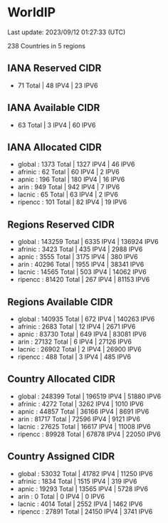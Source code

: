 # WorldIP

Last update: 2023/09/12 01:27:33 (UTC)

238 Countries in 5 regions

## IANA Reserved CIDR

- 71 Total | 48 IPV4 | 23 IPV6

## IANA Available CIDR

- 63 Total | 3 IPV4 | 60 IPV6

## IANA Allocated CIDR

- global : 1373 Total | 1327 IPV4 | 46 IPV6
- afrinic : 62 Total | 60 IPV4 | 2 IPV6
- apnic : 196 Total | 180 IPV4 | 16 IPV6
- arin : 949 Total | 942 IPV4 | 7 IPV6
- lacnic : 65 Total | 63 IPV4 | 2 IPV6
- ripencc : 101 Total | 82 IPV4 | 19 IPV6

## Regions Reserved CIDR

- global : 143259 Total | 6335 IPV4 | 136924 IPV6
- afrinic : 3423 Total | 435 IPV4 | 2988 IPV6
- apnic : 3555 Total | 3175 IPV4 | 380 IPV6
- arin : 40296 Total | 1955 IPV4 | 38341 IPV6
- lacnic : 14565 Total | 503 IPV4 | 14062 IPV6
- ripencc : 81420 Total | 267 IPV4 | 81153 IPV6

## Regions Available CIDR

- global : 140935 Total | 672 IPV4 | 140263 IPV6
- afrinic : 2683 Total | 12 IPV4 | 2671 IPV6
- apnic : 83730 Total | 649 IPV4 | 83081 IPV6
- arin : 27132 Total | 6 IPV4 | 27126 IPV6
- lacnic : 26902 Total | 2 IPV4 | 26900 IPV6
- ripencc : 488 Total | 3 IPV4 | 485 IPV6

## Country Allocated CIDR

- global : 248399 Total | 196519 IPV4 | 51880 IPV6
- afrinic : 4272 Total | 3262 IPV4 | 1010 IPV6
- apnic : 44857 Total | 36166 IPV4 | 8691 IPV6
- arin : 81717 Total | 72596 IPV4 | 9121 IPV6
- lacnic : 27625 Total | 16617 IPV4 | 11008 IPV6
- ripencc : 89928 Total | 67878 IPV4 | 22050 IPV6

## Country Assigned CIDR

- global : 53032 Total | 41782 IPV4 | 11250 IPV6
- afrinic : 1834 Total | 1515 IPV4 | 319 IPV6
- apnic : 19293 Total | 13565 IPV4 | 5728 IPV6
- arin : 0 Total | 0 IPV4 | 0 IPV6
- lacnic : 4014 Total | 2552 IPV4 | 1462 IPV6
- ripencc : 27891 Total | 24150 IPV4 | 3741 IPV6
